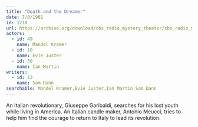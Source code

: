 ```yaml
---
title: "Death and the Dreamer"
date: 7/8/1981
id: 1218
url: https://archive.org/download/cbs_radio_mystery_theater/cbs_radio_mystery_theater-1201-1250.zip/cbs_radio_mystery_theater-1201-1250%2Fcbsrmt_1218_death_and_the_dreamer.mp3
actors:  
  - id: 49
    name: Mandel Kramer  
  - id: 10
    name: Evie Juster  
  - id: 38
    name: Ian Martin
writers:  
  - id: 13
    name: Sam Dann
searchable: Mandel Kramer,Evie Juster,Ian Martin Sam Dann
---
```

An Italian revolutionary, Giuseppe Garibaldi, searches for his lost youth while living in America. An Italian candle maker, Antonio Meucci, tries to help him find the courage to return to Italy to lead its revolution.